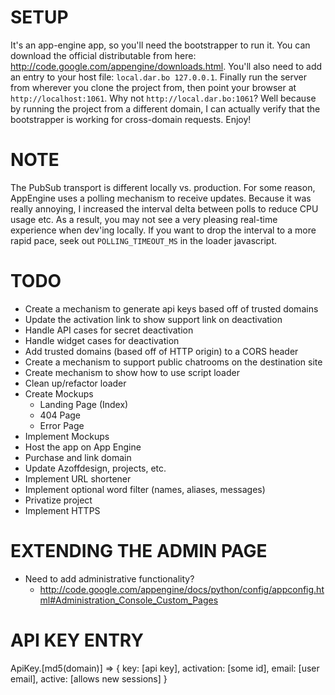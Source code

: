 SETUP
=====
It's an app-engine app, so you'll need the bootstrapper to run it. You can download the official distributable from here: <http://code.google.com/appengine/downloads.html>. You'll also need to add an entry to your host file: `local.dar.bo 127.0.0.1`. Finally run the server from wherever you clone the project from, then point your browser at `http://localhost:1061`. Why not `http://local.dar.bo:1061`? Well because by running the project from a different domain, I can actually verify that the bootstrapper is working for cross-domain requests. Enjoy!

NOTE
====
The PubSub transport is different locally vs. production. For some reason, AppEngine uses a polling mechanism to receive updates. Because it was really annoying, I increased the interval delta between polls to reduce CPU usage etc. As a result, you may not see a very pleasing real-time experience when dev'ing locally. If you want to drop the interval to a more rapid pace, seek out `POLLING_TIMEOUT_MS` in the loader javascript.

TODO
====
- Create a mechanism to generate api keys based off of trusted domains
- Update the activation link to show support link on deactivation
- Handle API cases for secret deactivation
- Handle widget cases for deactivation
- Add trusted domains (based off of HTTP origin) to a CORS header
- Create a mechanism to support public chatrooms on the destination site
- Create mechanism to show how to use script loader
- Clean up/refactor loader
- Create Mockups
  - Landing Page (Index)
  - 404 Page
  - Error Page
- Implement Mockups
- Host the app on App Engine
- Purchase and link domain
- Update Azoffdesign, projects, etc.
- Implement URL shortener
- Implement optional word filter (names, aliases, messages)
- Privatize project
- Implement HTTPS

EXTENDING THE ADMIN PAGE
========================
- Need to add administrative functionality?
  - <http://code.google.com/appengine/docs/python/config/appconfig.html#Administration_Console_Custom_Pages>

API KEY ENTRY
=============

ApiKey.[md5(domain)] => { key: [api key], activation: [some id], email: [user email], active: [allows new sessions] }